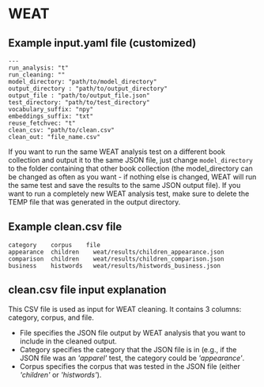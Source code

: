 # WEAT

## Example input.yaml file (customized)
```
---
run_analysis: "t"
run_cleaning: ""
model_directory: "path/to/model_directory"
output_directory : "path/to/output_directory"
output_file : "path/to/output_file.json"
test_directory: "path/to/test_directory"
vocabulary_suffix: "npy"
embeddings_suffix: "txt"
reuse_fetchvec: "t"
clean_csv: "path/to/clean.csv"
clean_out: "file_name.csv"
```


If you want to run the same WEAT analysis test on a different book collection and output it to the same JSON file, just change `model_directory` to the folder containing that other book collection (the model_directory can be changed as often as you want - if nothing else is changed, WEAT will run the same test and save the results to the same JSON output file). If you want to run a completely new WEAT analysis test, make sure to delete the TEMP file that was generated in the output directory.

## Example clean.csv file
```
category	corpus	  file
appearance	children	weat/results/children_appearance.json
comparison	children 	weat/results/children_comparison.json
business	histwords	weat/results/histwords_business.json
```

## clean.csv file input explanation
This CSV file is used as input for WEAT cleaning. It contains 3 columns: category, corpus, and file. 
* File specifies the JSON file output by WEAT analysis that you want to include in the cleaned output. 
* Category specifies the category that the JSON file is in (e.g., if the JSON file was an *'apparel'* test, the category could be *'appearance'*. 
* Corpus specifies the corpus that was tested in the JSON file (either *'children'* or *'histwords'*).
